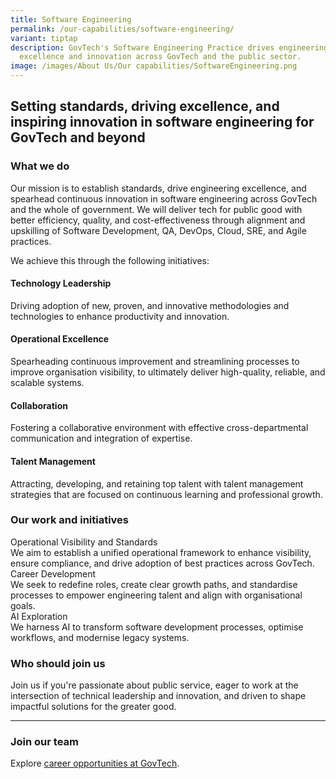 ```yaml
---
title: Software Engineering
permalink: /our-capabilities/software-engineering/
variant: tiptap
description: GovTech's Software Engineering Practice drives engineering
  excellence and innovation across GovTech and the public sector.
image: /images/About Us/Our capabilities/SoftwareEngineering.png
---
```

<h2>Setting standards, driving excellence, and inspiring innovation in software engineering for GovTech and beyond</h2>
<h3>What we do</h3>
<p>Our mission is to establish standards, drive engineering excellence, and
spearhead continuous innovation in software engineering across GovTech
and the whole of government.&nbsp;​We will deliver tech for public good
with better efficiency, quality, and cost-effectiveness through alignment
and upskilling of Software Development, QA, DevOps, Cloud, SRE, and Agile
practices.&nbsp;​</p>
<p>We achieve this through the following initiatives:</p>
<h4>Technology Leadership</h4>
<p>Driving adoption of new, proven, and innovative methodologies and technologies
to enhance productivity and innovation.&nbsp;&nbsp;​</p>
<h4>Operational Excellence</h4>
<p>Spearheading continuous improvement and streamlining processes to improve
organisation visibility, to ultimately deliver high-quality, reliable,
and scalable systems.&nbsp;&nbsp;​</p>
<h4>Collaboration</h4>
<p>Fostering a collaborative environment with effective cross-departmental
communication and integration of expertise.&nbsp;&nbsp;​</p>
<h4>Talent Management</h4>
<p>Attracting, developing, and retaining top talent with talent management
strategies ​that are focused on continuous learning and professional growth.&nbsp;</p>
<p></p>
<h3>Our work and initiatives</h3>
<div class="isomer-card-grid">
<div class="isomer-card">
<div class="isomer-card-body">
<div class="isomer-card-title">Operational Visibility and Standards</div>
<div class="isomer-card-description">We aim to establish a unified operational framework to enhance visibility,
ensure compliance, and drive adoption of best practices across GovTech.</div>
</div>
</div>
<div class="isomer-card">
<div class="isomer-card-body">
<div class="isomer-card-title">Career Development</div>
<div class="isomer-card-description">We seek to redefine roles, create clear growth paths, and standardise
processes to empower engineering talent and align with organisational goals.</div>
</div>
</div>
<div class="isomer-card">
<div class="isomer-card-body">
<div class="isomer-card-title">AI Exploration</div>
<div class="isomer-card-description">We harness AI to transform software development processes, optimise workflows,
and modernise legacy systems.</div>
</div>
</div>
</div>
<p></p>
<h3>Who should join us</h3>
<p>Join us if you're passionate about public service, eager to work at the
intersection of technical leadership and innovation, and driven to shape
impactful solutions for the greater good.</p>
<hr>
<h3>Join our team</h3>
<p>Explore <a href="https://careers.tech.gov.sg/careers/SearchJobs" rel="noopener noreferrer nofollow" target="_blank">career opportunities at GovTech</a>.</p>
<p></p>